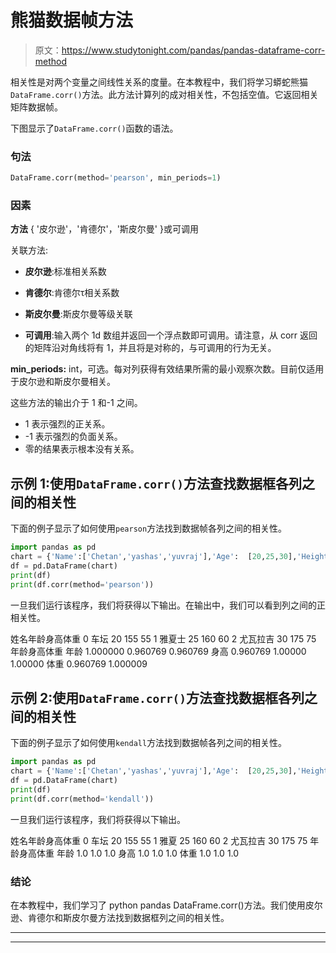# 熊猫数据帧方法

> 原文：<https://www.studytonight.com/pandas/pandas-dataframe-corr-method>

相关性是对两个变量之间线性关系的度量。在本教程中，我们将学习蟒蛇熊猫`DataFrame.corr()`方法。此方法计算列的成对相关性，不包括空值。它返回相关矩阵数据帧。

下图显示了`DataFrame.corr()`函数的语法。

### 句法

```py
DataFrame.corr(method='pearson', min_periods=1)
```

### 因素

**方法** { '皮尔逊'，'肯德尔'，'斯皮尔曼' }或可调用

关联方法:

*   **皮尔逊**:标准相关系数

*   **肯德尔**:肯德尔τ相关系数

*   **斯皮尔曼**:斯皮尔曼等级关联

*   **可调用**:输入两个 1d 数组并返回一个浮点数即可调用。请注意，从 corr 返回的矩阵沿对角线将有 1，并且将是对称的，与可调用的行为无关。

**min_periods:** int，可选。每对列获得有效结果所需的最小观察次数。目前仅适用于皮尔逊和斯皮尔曼相关。

这些方法的输出介于 1 和-1 之间。

*   1 表示强烈的正关系。
*   -1 表示强烈的负面关系。
*   零的结果表示根本没有关系。

## 示例 1:使用`DataFrame.corr()`方法查找数据框各列之间的相关性

下面的例子显示了如何使用`pearson`方法找到数据帧各列之间的相关性。

```py
import pandas as pd
chart = {'Name':['Chetan','yashas','yuvraj'],'Age':  [20,25,30],'Height': [155,160,175],'Weight': [55,60,75]}
df = pd.DataFrame(chart)
print(df)
print(df.corr(method='pearson'))
```

一旦我们运行该程序，我们将获得以下输出。在输出中，我们可以看到列之间的正相关性。

姓名年龄身高体重
0 车坛 20 155 55
1 雅夏士 25 160 60
2 尤瓦拉吉 30 175 75
年龄身高体重
年龄 1.000000 0.960769 0.960769
身高 0.960769 1.00000 1.00000
体重 0.960769 1.000009

## 示例 2:使用`DataFrame.corr()`方法查找数据框各列之间的相关性

下面的例子显示了如何使用`kendall`方法找到数据帧各列之间的相关性。

```py
import pandas as pd
chart = {'Name':['Chetan','yashas','yuvraj'],'Age':  [20,25,30],'Height': [155,160,175],'Weight': [55,60,75]}
df = pd.DataFrame(chart)
print(df)
print(df.corr(method='kendall'))
```

一旦我们运行该程序，我们将获得以下输出。

姓名年龄身高体重
0 车坛 20 155 55
1 雅夏 25 160 60
2 尤瓦拉吉 30 175 75
年龄身高体重
年龄 1.0 1.0 1.0
身高 1.0 1.0 1.0
体重 1.0 1.0 1.0

### 结论

在本教程中，我们学习了 python pandas DataFrame.corr()方法。我们使用皮尔逊、肯德尔和斯皮尔曼方法找到数据框列之间的相关性。

* * *

* * *